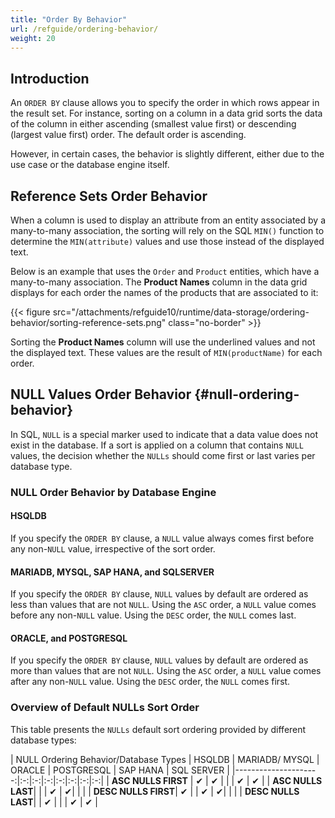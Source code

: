 ```yaml
---
title: "Order By Behavior"
url: /refguide/ordering-behavior/
weight: 20
---
```


## Introduction

An `ORDER BY` clause allows you to specify the order in which rows appear in the result set. For instance, sorting on a column in a data grid sorts the data of the column in either ascending (smallest value first) or descending (largest value first) order. The default order is ascending.

However, in certain cases, the behavior is slightly different, either due to the use case or the database engine itself.

## Reference Sets Order Behavior

When a column is used to display an attribute from an entity associated by a many-to-many association, the sorting will rely on the SQL `MIN()` function to determine the `MIN(attribute)` values and use those instead of the displayed text.

Below is an example that uses the `Order` and `Product` entities, which have a many-to-many association. The **Product Names** column in the data grid displays for each order the names of the products that are associated to it:

{{< figure src="/attachments/refguide10/runtime/data-storage/ordering-behavior/sorting-reference-sets.png" class="no-border" >}}

Sorting the **Product Names** column will use the underlined values and not the displayed text. These values are the result of `MIN(productName)` for each order.

## NULL Values Order Behavior {#null-ordering-behavior}

In SQL, `NULL` is a special marker used to indicate that a data value does not exist in the database. If a sort is applied on a column that contains `NULL` values, the decision whether the `NULLs` should come first or last varies per database type.

### NULL Order Behavior by Database Engine

#### HSQLDB

If you specify the `ORDER BY` clause, a `NULL` value always comes first before any non-`NULL` value, irrespective of the sort order.

#### MARIADB, MYSQL, SAP HANA, and SQLSERVER

If you specify the `ORDER BY` clause, `NULL` values by default are ordered as less than values that are not `NULL`. Using the `ASC` order, a `NULL` value comes before any non-`NULL` value. Using the `DESC` order, the `NULL` comes last.

#### ORACLE, and POSTGRESQL

If you specify the `ORDER BY` clause, `NULL` values by default are ordered as more than values that are not `NULL`. Using the `ASC` order, a `NULL` value comes after any non-`NULL` value. Using the `DESC` order, the `NULL` comes first.

### Overview of Default NULLs Sort Order

This table presents the `NULLs` default sort ordering provided by different database types:

| NULL Ordering Behavior/Database Types  | HSQLDB | MARIADB/ MYSQL | ORACLE | POSTGRESQL | SAP HANA | SQL SERVER |
|---------------------:|:-:|:-:|:-:|:-:|:-:|:-:|:-:|
| **ASC NULLS FIRST** | ✔ | ✔ |  |   | ✔ | ✔ |
| **ASC NULLS LAST**|  |  |  ✔ |  ✔| | |
| **DESC NULLS FIRST**| ✔ |   | ✔  | ✔| | |
| **DESC NULLS LAST**| | ✔ |   |  | ✔ | ✔ |
